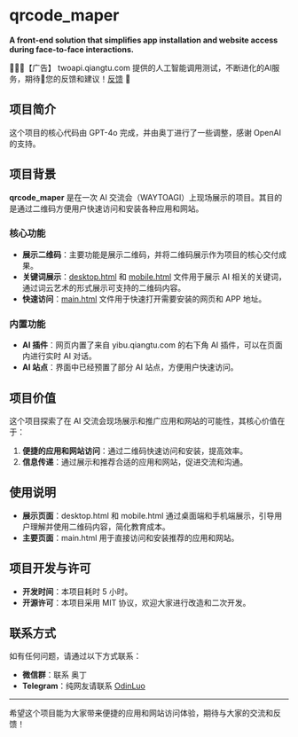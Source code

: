 # qrcode_maper


**A front-end solution that simplifies app installation and website access during face-to-face interactions.**

🌟🌞🔥【广告】 twoapi.qiangtu.com 提供的人工智能调用测试，不断进化的AI服务，期待🌹您的反馈和建议！[反馈](http://qr61.cn/oRUvxf/qyT8mJT) 🚀 



## 项目简介

这个项目的核心代码由 GPT-4o 完成，并由奥丁进行了一些调整，感谢 OpenAI 的支持。

## 项目背景

**qrcode_maper** 是在一次 AI 交流会（WAYTOAGI）上现场展示的项目。其目的是通过二维码方便用户快速访问和安装各种应用和网站。

### 核心功能

- **展示二维码**：主要功能是展示二维码，并将二维码展示作为项目的核心交付成果。
- **关键词展示**：[desktop.html](https://20240728.qiangtu.com/) 和 [mobile.html](https://20240728.qiangtu.com/mobile.html) 文件用于展示 AI 相关的关键词，通过词云艺术的形式展示可支持的二维码内容。
- **快速访问**：[main.html](https://20240728.qiangtu.com/main.html) 文件用于快速打开需要安装的网页和 APP 地址。

### 内置功能

- **AI 插件**：网页内置了来自 yibu.qiangtu.com 的右下角 AI 插件，可以在页面内进行实时 AI 对话。
- **AI 站点**：界面中已经预置了部分 AI 站点，方便用户快速访问。

## 项目价值

这个项目探索了在 AI 交流会现场展示和推广应用和网站的可能性，其核心价值在于：

1. **便捷的应用和网站访问**：通过二维码快速访问和安装，提高效率。
2. **信息传递**：通过展示和推荐合适的应用和网站，促进交流和沟通。

## 使用说明

- **展示页面**：desktop.html 和 mobile.html 通过桌面端和手机端展示，引导用户理解并使用二维码内容，简化教育成本。
- **主要页面**：main.html 用于直接访问和安装推荐的应用和网站。

## 项目开发与许可

- **开发时间**：本项目耗时 5 小时。
- **开源许可**：本项目采用 MIT 协议，欢迎大家进行改造和二次开发。

## 联系方式

如有任何问题，请通过以下方式联系：

- **微信群**：联系 奥丁
- **Telegram**：纯网友请联系 [OdinLuo](https://t.me/odinluo)

---

希望这个项目能为大家带来便捷的应用和网站访问体验，期待与大家的交流和反馈！
